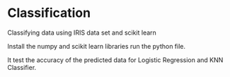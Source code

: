 # Classification
Classifying data using IRIS data set and scikit learn

Install the numpy and scikit learn libraries
run the python file.

It test the accuracy of the predicted data for Logistic Regression and KNN Classifier.
